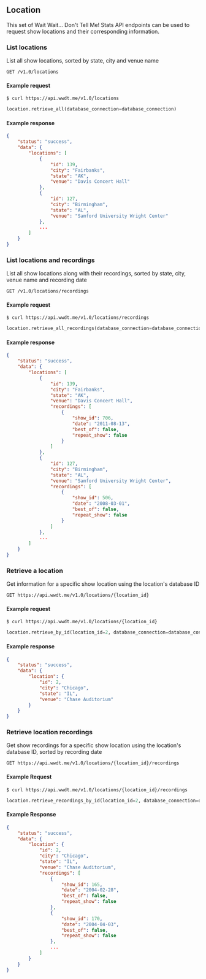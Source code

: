 ## Location

This set of Wait Wait... Don't Tell Me! Stats API endpoints can be used to request show locations and their corresponding information.

### List locations

List all show locations, sorted by state, city and venue name

```endpoint
GET /v1.0/locations
```

#### Example request

```curl
$ curl https://api.wwdt.me/v1.0/locations
```

```python
location.retrieve_all(database_connection=database_connection)
```

#### Example response

```json
{
    "status": "success",
    "data": {
        "locations": [
            {
                "id": 139,
                "city": "Fairbanks",
                "state": "AK",
                "venue": "Davis Concert Hall"
            },
            {
                "id": 127,
                "city": "Birmingham",
                "state": "AL",
                "venue": "Samford University Wright Center"
            },
            ...
        ]
    }
}
```

### List locations and recordings

List all show locations along with their recordings, sorted by state, city, venue name and recording date

```endpoint
GET /v1.0/locations/recordings
```

#### Example request

```curl
$ curl https://api.wwdt.me/v1.0/locations/recordings
```

```python
location.retrieve_all_recordings(database_connection=database_connection)
```

#### Example response

```json
{
    "status": "success",
    "data": {
        "locations": [
            {
                "id": 139,
                "city": "Fairbanks",
                "state": "AK",
                "venue": "Davis Concert Hall",
                "recordings": [
                    {
                        "show_id": 706,
                        "date": "2011-08-13",
                        "best_of": false,
                        "repeat_show": false
                    }
                ]
            },
            {
                "id": 127,
                "city": "Birmingham",
                "state": "AL",
                "venue": "Samford University Wright Center",
                "recordings": [
                    {
                        "show_id": 506,
                        "date": "2008-03-01",
                        "best_of": false,
                        "repeat_show": false
                    }
                ]
            },
            ...
        ]
    }
}
```

### Retrieve a location

Get information for a specific show location using the location's database ID

```endpoint
GET https://api.wwdt.me/v1.0/locations/{location_id}
```

#### Example request

```curl
$ curl https://api.wwdt.me/v1.0/locations/{location_id}
```

```python
location.retrieve_by_id(location_id=2, database_connection=database_connection)
```

#### Example response

```json
{
    "status": "success",
    "data": {
        "location": {
            "id": 2,
            "city": "Chicago",
            "state": "IL",
            "venue": "Chase Auditorium"
        }
    }
}
```

### Retrieve location recordings

Get show recordings for a specific show location using the location's database ID, sorted by recording date

```endpoint
GET https://api.wwdt.me/v1.0/locations/{location_id}/recordings
```

#### Example Request

```curl
$ curl https://api.wwdt.me/v1.0/locations/{location_id}/recordings
```

```python
location.retrieve_recordings_by_id(location_id=2, database_connection=database_connection)
```

#### Example Response

```json
{
    "status": "success",
    "data": {
        "location": {
            "id": 2,
            "city": "Chicago",
            "state": "IL",
            "venue": "Chase Auditorium",
            "recordings": [
                {
                    "show_id": 165,
                    "date": "2004-02-28",
                    "best_of": false,
                    "repeat_show": false
                },
                {
                    "show_id": 170,
                    "date": "2004-04-03",
                    "best_of": false,
                    "repeat_show": false
                },
                ...
            ]
        }
    }
}
```
